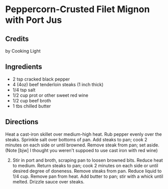 # Peppercorn-Crusted Filet Mignon with Port Jus 

## Credits

by Cooking Light

## Ingredients

- 2 tsp cracked black pepper
- 4 (4oz) beef tenderloin steaks (1 inch thick)
- 1/4 tsp salt
- 1/2 cup prot or other sweet red wine
- 1/2 cup beef broth
- 1 tbs chilled butter

## Directions

Heat a cast-iron skillet over medium-high heat. Rub pepper evenly over the steaks. Sprinkle salt over bottoms of pan. Add steaks to pan; cook 2 minutes on each side or until browned. Remove steak from pan; set aside. (Note [bjw] I thought you weren't suppoed to use cast iron with red wine)  
  
 2. Stir in port and broth, scraping pan to loosen browned bits. Reduce heat to medium. Return steaks to pan; cook 2 minutes on each side or until desired degree of doneness. Remove steaks from pan. Reduce liquid to 1/4 cup. Remove pan from heat. Add butter to pan; stir with a whick until melted. Drizzle sauce over steaks.

